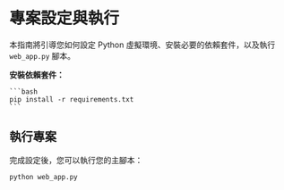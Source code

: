 # 專案設定與執行

本指南將引導您如何設定 Python 虛擬環境、安裝必要的依賴套件，以及執行 `web_app.py` 腳本。

**安裝依賴套件：**

    ```bash
    pip install -r requirements.txt
    ```

## 執行專案

完成設定後，您可以執行您的主腳本：

```bash
python web_app.py
```


    